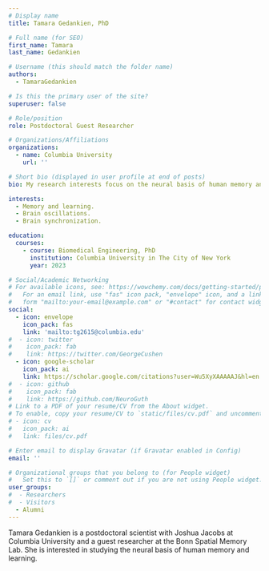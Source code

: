 ```yaml
---
# Display name
title: Tamara Gedankien, PhD

# Full name (for SEO)
first_name: Tamara
last_name: Gedankien

# Username (this should match the folder name)
authors:
  - TamaraGedankien

# Is this the primary user of the site?
superuser: false

# Role/position
role: Postdoctoral Guest Researcher

# Organizations/Affiliations
organizations:
  - name: Columbia University
    url: ''

# Short bio (displayed in user profile at end of posts)
bio: My research interests focus on the neural basis of human memory and learning.

interests:
  - Memory and learning.
  - Brain oscillations.
  - Brain synchronization.

education:
  courses:
    - course: Biomedical Engineering, PhD
      institution: Columbia University in The City of New York
      year: 2023

# Social/Academic Networking
# For available icons, see: https://wowchemy.com/docs/getting-started/page-builder/#icons
#   For an email link, use "fas" icon pack, "envelope" icon, and a link in the
#   form "mailto:your-email@example.com" or "#contact" for contact widget.
social:
  - icon: envelope
    icon_pack: fas
    link: 'mailto:tg2615@columbia.edu'
#  - icon: twitter
#    icon_pack: fab
#    link: https://twitter.com/GeorgeCushen
  - icon: google-scholar
    icon_pack: ai
    link: https://scholar.google.com/citations?user=Wu5XyXAAAAAJ&hl=en
#  - icon: github
#    icon_pack: fab
#    link: https://github.com/NeuroGuth
# Link to a PDF of your resume/CV from the About widget.
# To enable, copy your resume/CV to `static/files/cv.pdf` and uncomment the lines below.
# - icon: cv
#   icon_pack: ai
#   link: files/cv.pdf

# Enter email to display Gravatar (if Gravatar enabled in Config)
email: ''

# Organizational groups that you belong to (for People widget)
#   Set this to `[]` or comment out if you are not using People widget.
user_groups:
#  - Researchers
#  - Visitors
  - Alumni
---
```


Tamara Gedankien is a postdoctoral scientist with Joshua Jacobs at Columbia University and a guest researcher at the Bonn Spatial Memory Lab. She is interested in studying the neural basis of human memory and learning.